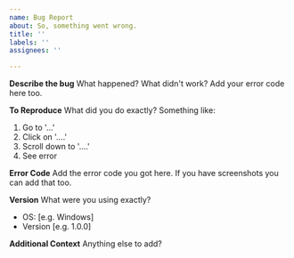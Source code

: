 ```yaml
---
name: Bug Report
about: So, something went wrong.
title: ''
labels: ''
assignees: ''

---
```


**Describe the bug**
What happened? What didn't work? Add your error code here too.

**To Reproduce**
What did you do exactly? Something like:
1. Go to '...'
2. Click on '....'
3. Scroll down to '....'
4. See error

**Error Code**
Add the error code you got here. If you have screenshots you can add that too.

**Version**
What were you using exactly?
 - OS: [e.g. Windows]
 - Version [e.g. 1.0.0]

**Additional Context**
Anything else to add?
